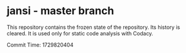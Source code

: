 # jansi - master branch

This repository contains the frozen state of the repository.
Its history is cleared. It is used only for static code
analysis with Codacy.

Commit Time: 1729820404